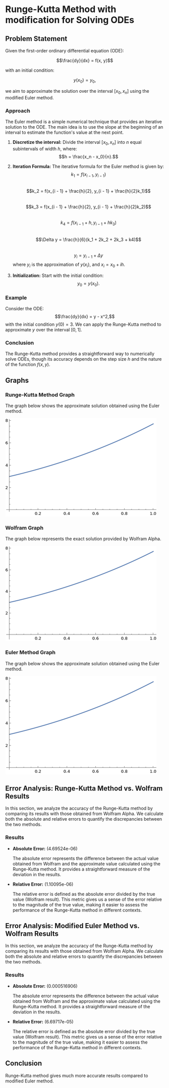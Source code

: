 # Runge-Kutta Method with modification for Solving ODEs

## Problem Statement

Given the first-order ordinary differential equation (ODE):

$$\frac{dy}{dx} = f(x, y)$$

with an initial condition:

$$y(x_0) = y_0,$$

we aim to approximate the solution over the interval $[x_0, x_n]$ using the modified Euler method.

### Approach

The Euler method is a simple numerical technique that provides an iterative solution to the ODE. The main idea is to use the slope at the beginning of an interval to estimate the function's value at the next point.

1. **Discretize the interval:** Divide the interval $[x_0, x_n]$ into $n$ equal subintervals of width $h$, where:
   $$h = \frac{x_n - x_0}{n}.$$

2. **Iteration Formula:** The iterative formula for the Euler method is given by:<br>
   $$k_1 = f(x_{i - 1}, y_{i - 1})$$<br>
   $$k_2 = f(x_{i - 1} + \frac{h}{2}, y_{i - 1} + \frac{h}{2}k_1)$$<br> 
   $$k_3 = f(x_{i - 1} + \frac{h}{2}, y_{i - 1} + \frac{h}{2}k_2)$$<br>
   $$k_4 = f(x_{i - 1} + h, y_{i - 1} + hk_3)$$<br>
   $$\Delta y = \frac{h}{6}(k_1 + 2k_2 + 2k_3 + k4)$$<br>
   $$y_i = y_{i - 1} + \Delta y$$
   where $y_i$ is the approximation of $y(x_i)$, and $x_i = x_0 + ih$.

3. **Initialization:** Start with the initial condition:
   $$y_0 = y(x_0).$$

### Example

Consider the ODE:
$$\frac{dy}{dx} = y - x^2,$$
with the initial condition $y(0) = 3$. We can apply the Runge-Kutta method to approximate $y$ over the interval $[0, 1]$.

### Conclusion

The Runge-Kutta method provides a straightforward way to numerically solve ODEs, though its accuracy depends on the step size $h$ and the nature of the function $f(x, y)$.

## Graphs

### Runge-Kutta Method Graph

The graph below shows the approximate solution obtained using the Euler method.

![Runge-Kutta Method Graph](./assets/pictures/RungeKuttaGraph.png)

### Wolfram Graph

The graph below represents the exact solution provided by Wolfram Alpha.

![Wolfram Graph](./assets/pictures/WolframGraph.png)

### Euler Method Graph

The graph below shows the approximate solution obtained using the Euler method.

![Modified Euler Method Graph](./assets/pictures/EulerGraph.png)

## Error Analysis: Runge-Kutta Method vs. Wolfram Results

In this section, we analyze the accuracy of the Runge-Kutta method by comparing its results with those obtained from Wolfram Alpha. We calculate both the absolute and relative errors to quantify the discrepancies between the two methods.

### Results

- **Absolute Error:** \(4.69524e-06\)

  The absolute error represents the difference between the actual value obtained from Wolfram and the approximate value calculated using the Runge-Kutta method. It provides a straightforward measure of the deviation in the results.

- **Relative Error:** \(1.10095e-06\)

  The relative error is defined as the absolute error divided by the true value (Wolfram result). This metric gives us a sense of the error relative to the magnitude of the true value, making it easier to assess the performance of the Runge-Kutta method in different contexts.

## Error Analysis: Modified Euler Method vs. Wolfram Results

In this section, we analyze the accuracy of the Runge-Kutta method by comparing its results with those obtained from Wolfram Alpha. We calculate both the absolute and relative errors to quantify the discrepancies between the two methods.

### Results

- **Absolute Error:** \(0.000516906\)

  The absolute error represents the difference between the actual value obtained from Wolfram and the approximate value calculated using the Runge-Kutta method. It provides a straightforward measure of the deviation in the results.

- **Relative Error:** \(6.69717e-05\)

  The relative error is defined as the absolute error divided by the true value (Wolfram result). This metric gives us a sense of the error relative to the magnitude of the true value, making it easier to assess the performance of the Runge-Kutta method in different contexts.

## Conclusion

Runge-Kutta method gives much more accurate results compared to modified Euler method.

